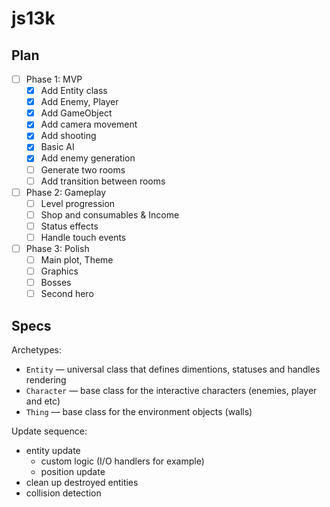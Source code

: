 # js13k

## Plan
- [ ] Phase 1: MVP
  - [x] Add Entity class
  - [x] Add Enemy, Player
  - [x] Add GameObject
  - [x] Add camera movement
  - [x] Add shooting
  - [x] Basic AI
  - [x] Add enemy generation
  - [ ] Generate two rooms
  - [ ] Add transition between rooms
- [ ] Phase 2: Gameplay
  - [ ] Level progression
  - [ ] Shop and consumables & Income
  - [ ] Status effects
  - [ ] Handle touch events
- [ ] Phase 3: Polish
  - [ ] Main plot, Theme
  - [ ] Graphics
  - [ ] Bosses
  - [ ] Second hero

## Specs

Archetypes:
- `Entity` — universal class that defines dimentions, statuses and handles rendering
- `Character` — base class for the interactive characters (enemies, player and etc)
- `Thing` — base class for the environment objects (walls)

Update sequence:
- entity update
  - custom logic (I/O handlers for example)
  - position update
- clean up destroyed entities
- collision detection